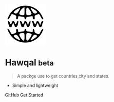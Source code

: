 
![logo](icon.svg)

# Hawqal <small>beta</small>

> A packge use to get countries,city and states.

- Simple and lightweight

[GitHub](https://github.com/CapregSoft)
[Get Started](go.md)